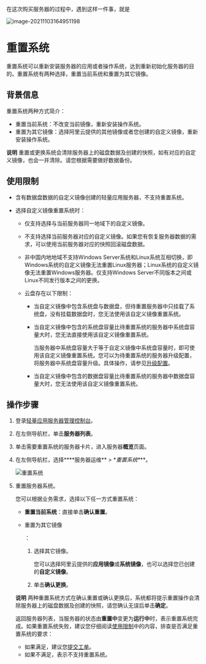 在这次购买服务器的过程中，遇到这样一件事，就是

![image-20211103164951198](https://luckly007.oss-cn-beijing.aliyuncs.com/image/image-20211103164951198.png)

# 重置系统



重置系统可以重新安装服务器的应用或者操作系统，达到重新初始化服务器的目的。重置系统有两种选择，重置当前系统和重置为其它镜像。

## 背景信息

重置系统两种方式简介：

- 重置当前系统：不改变当前镜像，重新安装操作系统。
- 重置为其它镜像：选择阿里云提供的其他镜像或者您创建的自定义镜像，重新安装操作系统。

**说明** 重置或更换系统会清除服务器上的磁盘数据及创建的快照，如有对应的自定义镜像，也会一并清除。请您根据需要做好数据备份。

## 使用限制

- 含有数据盘数据的自定义镜像创建的轻量应用服务器，不支持重置系统。

- 选择自定义镜像重置系统时：

  - 仅支持选择与当前服务器同一地域下的自定义镜像。

  - 不支持选择当前服务器对应的自定义镜像。如果您有恢复服务器数据的需求，可以使用当前服务器对应的快照回滚磁盘数据。

  - 非中国内地地域不支持Windows Server系统和Linux系统互相切换，即Windows系统的自定义镜像无法重置Linux服务器；Linux系统的自定义镜像无法重置Windows服务器。仅支持Windows Server不同版本之间或Linux不同发行版本之间的更换。

  - 云盘存在以下限制：

    - 当自定义镜像中包含系统盘与数据盘，但待重置服务器中只挂载了系统盘，没有挂载数据盘时，您无法使用该自定义镜像重置系统。

    - 当自定义镜像中包含的系统盘容量比待重置系统的服务器中系统盘容量大时，您无法直接使用该自定义镜像重置系统。

      当服务器中系统盘容量大于等于自定义镜像中系统盘容量时，即可使用该自定义镜像重置系统。您可以为待重置系统的服务器升级配置，将服务器中系统盘容量升级。具体操作，请参见[升级配置](https://help.aliyun.com/document_detail/61433.htm#multiTask665)。

    - 当自定义镜像中包含的数据盘容量比待重置系统的服务器中数据盘容量大时，您无法使用该自定义镜像重置系统。

## 操作步骤

1. 登录[轻量应用服务器管理控制台](https://swas.console.aliyun.com/)。

2. 在左侧导航栏，单击**服务器列表**。

3. 单击需要重置系统的服务器卡片，进入服务器**概览**页面。

4. 在左侧导航栏，选择***\*服务器运维\** > \**重置系统\****。

   ![重置系统](https://luckly007.oss-cn-beijing.aliyuncs.com/image/p225446.png)

5. 重置服务器系统。

   您可以根据业务需求，选择以下任一方式重置系统：

   - **重置当前系统**：直接单击**确认重置**。

   - 重置为其它镜像

     ：

     1. 选择其它镜像。

        您可以选择阿里云提供的**应用镜像**或**系统镜像**，也可以选择您已创建的**自定义镜像**。

     2. 单击**确认更换**。

   **说明** 两种重置系统方式在确认重置或确认更换后，系统都将提示重置操作会清除服务器上的磁盘数据及创建的快照，请您确认无误后单击**确定**。

   返回服务器列表，当服务器的状态由**重置中**变更为**运行中**时，表示重置系统完成。如果重置系统失败，建议您仔细阅读[使用限制](https://help.aliyun.com/document_detail/59087.html#section-jpq-9ow-3j5)中的内容，排查是否满足重置系统的要求：

   - 如果满足，建议您[提交工单](https://selfservice.console.aliyun.com/ticket/category/swas/today)。
   - 如果不满足，表示不支持重置系统。